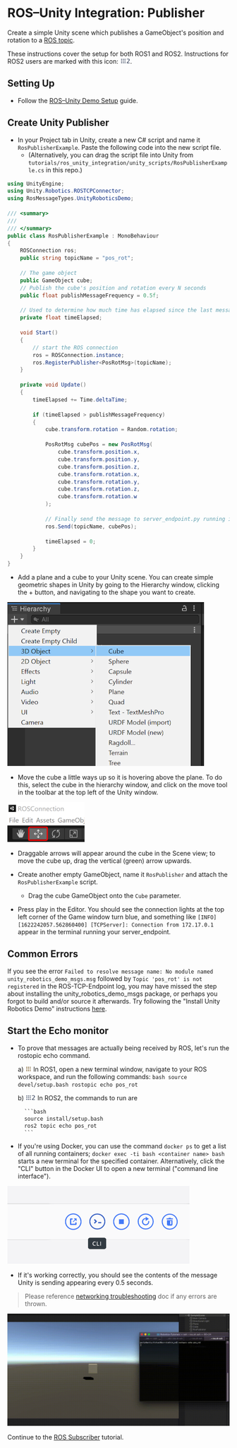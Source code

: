 # ROS–Unity Integration: Publisher

Create a simple Unity scene which publishes a GameObject's position and rotation to a [ROS topic](http://wiki.ros.org/ROS/Tutorials/UnderstandingTopics#ROS_Topics).

These instructions cover the setup for both ROS1 and ROS2. Instructions for ROS2 users are marked with this icon: <img src="images/ros2_icon.png" alt="ros2" width="23" height="14"/>.

## Setting Up

- Follow the [ROS–Unity Demo Setup](setup.md#ros2-environment) guide.

## Create Unity Publisher
- In your Project tab in Unity, create a new C# script and name it `RosPublisherExample`. Paste the following code into the new script file.
    - (Alternatively, you can drag the script file into Unity from `tutorials/ros_unity_integration/unity_scripts/RosPublisherExample.cs` in this repo.)

```csharp
using UnityEngine;
using Unity.Robotics.ROSTCPConnector;
using RosMessageTypes.UnityRoboticsDemo;

/// <summary>
/// 
/// </summary>
public class RosPublisherExample : MonoBehaviour
{
    ROSConnection ros;
    public string topicName = "pos_rot";

    // The game object 
    public GameObject cube;
    // Publish the cube's position and rotation every N seconds
    public float publishMessageFrequency = 0.5f;

    // Used to determine how much time has elapsed since the last message was published
    private float timeElapsed;

    void Start()
    {
        // start the ROS connection
        ros = ROSConnection.instance;
        ros.RegisterPublisher<PosRotMsg>(topicName);
    }

    private void Update()
    {
        timeElapsed += Time.deltaTime;

        if (timeElapsed > publishMessageFrequency)
        {
            cube.transform.rotation = Random.rotation;
            
            PosRotMsg cubePos = new PosRotMsg(
                cube.transform.position.x,
                cube.transform.position.y,
                cube.transform.position.z,
                cube.transform.rotation.x,
                cube.transform.rotation.y,
                cube.transform.rotation.z,
                cube.transform.rotation.w
            );

            // Finally send the message to server_endpoint.py running in ROS
            ros.Send(topicName, cubePos);

            timeElapsed = 0;
        }
    }
}
```

- Add a plane and a cube to your Unity scene. You can create simple geometric shapes in Unity by going to the Hierarchy window, clicking the + button, and navigating to the shape you want to create.

![](images/create_cube.png)

- Move the cube a little ways up so it is hovering above the plane. To do this, select the cube in the hierarchy window, and click on the move tool in the toolbar at the top left of the Unity window.

![](images/move_tool.png)

- Draggable arrows will appear around the cube in the Scene view; to move the cube up, drag the vertical (green) arrow upwards.

- Create another empty GameObject, name it `RosPublisher` and attach the `RosPublisherExample` script.
    - Drag the cube GameObject onto the `Cube` parameter.

- Press play in the Editor. You should see the connection lights at the top left corner of the Game window turn blue, and something like `[INFO] [1622242057.562860400] [TCPServer]: Connection from 172.17.0.1` appear in the terminal running your server_endpoint.

## Common Errors

If you see the error `Failed to resolve message name: No module named unity_robotics_demo_msgs.msg` followed by `Topic 'pos_rot' is not registered` in the ROS-TCP-Endpoint log, you may have missed the step about installing the unity_robotics_demo_msgs package, or perhaps you forgot to build and/or source it afterwards. Try following the "Install Unity Robotics Demo" instructions [here](setup.md#install-unity-robotics-demo).

## Start the Echo monitor

- To prove that messages are actually being received by ROS, let's run the rostopic echo command.

	a) <img src="images/ros1_icon.png" alt="ros1" width="14" height="14"/> In ROS1, open a new terminal window, navigate to your ROS workspace, and run the following commands:
		```bash
		source devel/setup.bash
		rostopic echo pos_rot
		```

	b) <img src="images/ros2_icon.png" alt="ros2" width="23" height="14"/> In ROS2, the commands to run are
		
		```bash
		source install/setup.bash
		ros2 topic echo pos_rot
		```

- If you're using Docker, you can use the command `docker ps` to get a list of all running containers; `docker exec -ti bash <container name> bash` starts a new terminal for the specified container. Alternatively, click the "CLI" button in the Docker UI to open a new terminal ("command line interface").

![](images/docker_cli.png)

- If it's working correctly, you should see the contents of the message Unity is sending appearing every 0.5 seconds.

> Please reference [networking troubleshooting](network.md) doc if any errors are thrown.

![](images/tcp_1.gif)

Continue to the [ROS Subscriber](subscriber.md) tutorial.